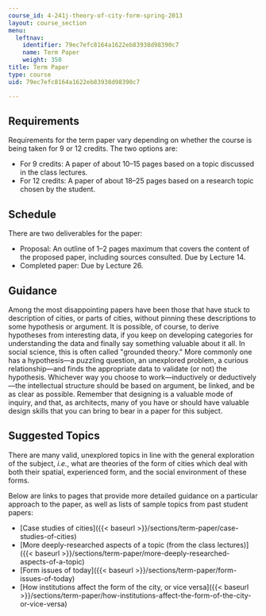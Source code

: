 ```yaml
---
course_id: 4-241j-theory-of-city-form-spring-2013
layout: course_section
menu:
  leftnav:
    identifier: 79ec7efc8164a1622eb83938d98390c7
    name: Term Paper
    weight: 350
title: Term Paper
type: course
uid: 79ec7efc8164a1622eb83938d98390c7

---
```


Requirements
------------

Requirements for the term paper vary depending on whether the course is being taken for 9 or 12 credits. The two options are:

*   For 9 credits: A paper of about 10–15 pages based on a topic discussed in the class lectures.
*   For 12 credits: A paper of about 18–25 pages based on a research topic chosen by the student.

Schedule
--------

There are two deliverables for the paper:

*   Proposal: An outline of 1–2 pages maximum that covers the content of the proposed paper, including sources consulted. Due by Lecture 14.
*   Completed paper: Due by Lecture 26.

Guidance
--------

Among the most disappointing papers have been those that have stuck to description of cities, or parts of cities, without pinning these descriptions to some hypothesis or argument. It is possible, of course, to derive hypotheses from interesting data, if you keep on developing categories for understanding the data and finally say something valuable about it all. In social science, this is often called "grounded theory." More commonly one has a hypothesis—a puzzling question, an unexplored problem, a curious relationship—and finds the appropriate data to validate (or not) the hypothesis. Whichever way you choose to work—inductively or deductively—the intellectual structure should be based on argument, be linked, and be as clear as possible. Remember that designing is a valuable mode of inquiry, and that, as architects, many of you have or should have valuable design skills that you can bring to bear in a paper for this subject.

Suggested Topics
----------------

There are many valid, unexplored topics in line with the general exploration of the subject, _i.e._, what are theories of the form of cities which deal with both their spatial, experienced form, and the social environment of these forms.

Below are links to pages that provide more detailed guidance on a particular approach to the paper, as well as lists of sample topics from past student papers:

*   [Case studies of cities]({{< baseurl >}}/sections/term-paper/case-studies-of-cities)
*   [More deeply-researched aspects of a topic (from the class lectures)]({{< baseurl >}}/sections/term-paper/more-deeply-researched-aspects-of-a-topic)
*   [Form issues of today]({{< baseurl >}}/sections/term-paper/form-issues-of-today)
*   [How institutions affect the form of the city, or vice versa]({{< baseurl >}}/sections/term-paper/how-institutions-affect-the-form-of-the-city-or-vice-versa)